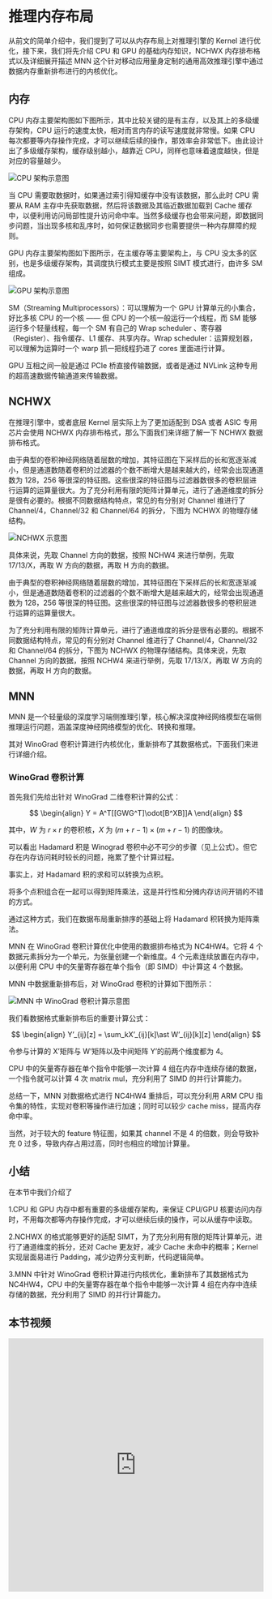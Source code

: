 <!--Copyright © ZOMI 适用于[License](https://github.com/chenzomi12/AISystem)版权许可-->

# 推理内存布局

从前文的简单介绍中，我们提到了可以从内存布局上对推理引擎的 Kernel 进行优化，接下来，我们将先介绍 CPU 和 GPU 的基础内存知识，NCHWX 内存排布格式以及详细展开描述 MNN 这个针对移动应用量身定制的通用高效推理引擎中通过数据内存重新排布进行的内核优化。

## 内存

CPU 内存主要架构图如下图所示，其中比较关键的是有主存，以及其上的多级缓存架构，CPU 运行的速度太快，相对而言内存的读写速度就非常慢。如果 CPU 每次都要等内存操作完成，才可以继续后续的操作，那效率会非常低下。由此设计出了多级缓存架构，缓存级别越小，越靠近 CPU，同样也意味着速度越快，但是对应的容量越少。

![CPU 架构示意图](images/06Memory01.png)

当 CPU 需要取数据时，如果通过索引得知缓存中没有该数据，那么此时 CPU 需要从 RAM 主存中先获取数据，然后将该数据及其临近数据加载到 Cache 缓存中，以便利用访问局部性提升访问命中率。当然多级缓存也会带来问题，即数据同步问题，当出现多核和乱序时，如何保证数据同步也需要提供一种内存屏障的规则。

GPU 内存主要架构图如下图所示，在主缓存等主要架构上，与 CPU 没太多的区别，也是多级缓存架构，其调度执行模式主要是按照 SIMT 模式进行，由许多 SM 组成。

![GPU 架构示意图](images/06Memory02.png)

SM（Streaming Multiprocessors）：可以理解为一个 GPU 计算单元的小集合，好比多核 CPU 的一个核 —— 但 CPU 的一个核一般运行一个线程，而 SM 能够运行多个轻量线程，每一个 SM 有自己的 Wrap scheduler 、寄存器（Register）、指令缓存、L1 缓存、共享内存。Wrap scheduler：运算规划器，可以理解为运算时一个 warp 抓一把线程扔进了 cores 里面进行计算。

GPU 互相之间一般是通过 PCIe 桥直接传输数据，或者是通过 NVLink 这种专用的超高速数据传输通道来传输数据。

## NCHWX

在推理引擎中，或者底层 Kernel 层实际上为了更加适配到 DSA 或者 ASIC 专用芯片会使用 NCHWX 内存排布格式，那么下面我们来详细了解一下 NCHWX 数据排布格式。

由于典型的卷积神经网络随着层数的增加，其特征图在下采样后的长和宽逐渐减小，但是通道数随着卷积的过滤器的个数不断增大是越来越大的，经常会出现通道数为 128，256 等很深的特征图。这些很深的特征图与过滤器数很多的卷积层进行运算的运算量很大。为了充分利用有限的矩阵计算单元，进行了通道维度的拆分是很有必要的。根据不同数据结构特点，常见的有分别对 Channel 维进行了 Channel/4，Channel/32 和 Channel/64 的拆分，下图为 NCHWX 的物理存储结构。

![NCHWX 示意图](images/06Memory03.png)

具体来说，先取 Channel 方向的数据，按照 NCHW4 来进行举例，先取 17/13/X，再取 W 方向的数据，再取 H 方向的数据。

由于典型的卷积神经网络随着层数的增加，其特征图在下采样后的长和宽逐渐减小，但是通道数随着卷积的过滤器的个数不断增大是越来越大的，经常会出现通道数为 128，256 等很深的特征图。这些很深的特征图与过滤器数很多的卷积层进行运算的运算量很大。

为了充分利用有限的矩阵计算单元，进行了通道维度的拆分是很有必要的。根据不同数据结构特点，常见的有分别对 Channel 维进行了 Channel/4，Channel/32 和 Channel/64 的拆分，下图为 NCHWX 的物理存储结构。具体来说，先取 Channel 方向的数据，按照 NCHW4 来进行举例，先取 17/13/X，再取 W 方向的数据，再取 H 方向的数据。

## MNN

MNN 是一个轻量级的深度学习端侧推理引擎，核心解决深度神经网络模型在端侧推理运行问题，涵盖深度神经网络模型的优化、转换和推理。

其对 WinoGrad 卷积计算进行内核优化，重新排布了其数据格式，下面我们来进行详细介绍。

### WinoGrad 卷积计算

首先我们先给出针对 WinoGrad 二维卷积计算的公式：

$$
\begin{align}
Y = A^T[[GWG^T]\odot[B^XB]]A
\end{align}
$$

其中，$W$ 为 $r \times r$ 的卷积核，$X$ 为 $(m + r -1) \times (m + r -1)$ 的图像块。

可以看出 Hadamard 积是 Winograd 卷积中必不可少的步骤（见上公式）。但它存在内存访问耗时较长的问题，拖累了整个计算过程。

事实上，对 Hadamard 积的求和可以转换为点积。

将多个点积组合在一起可以得到矩阵乘法，这是并行性和分摊内存访问开销的不错的方式。

通过这种方式，我们在数据布局重新排序的基础上将 Hadamard 积转换为矩阵乘法。

MNN 在 WinoGrad 卷积计算优化中使用的数据排布格式为 NC4HW4。它将 4 个数据元素拆分为一个单元，为张量创建一个新维度。4 个元素连续放置在内存中，以便利用 CPU 中的矢量寄存器在单个指令（即 SIMD）中计算这 4 个数据。

MNN 中数据重新排布后，对 WinoGrad 卷积的计算如下图所示：

![MNN 中 WinoGrad 卷积计算示意图](images/06Memory04.png)

我们看数据格式重新排布后的重要计算公式：

$$
\begin{align}
Y’_{ij}[z] = \sum_kX’_{ij}[k]\ast W’_{ij}[k][z]
\end{align}
$$

令参与计算的 X’矩阵与 W’矩阵以及中间矩阵 Y’的前两个维度都为 4。

CPU 中的矢量寄存器在单个指令中能够一次计算 4 组在内存中连续存储的数据，一个指令就可以计算 4 次 matrix mul，充分利用了 SIMD 的并行计算能力。

总结一下，MNN 对数据格式进行 NC4HW4 重排后，可以充分利用 ARM CPU 指令集的特性，实现对卷积等操作进行加速；同时可以较少 cache miss，提高内存命中率。

当然，对于较大的 feature 特征图，如果其 channel 不是 4 的倍数，则会导致补充 0 过多，导致内存占用过高，同时也相应的增加计算量。

## 小结

在本节中我们介绍了

1.CPU 和 GPU 内存中都有重要的多级缓存架构，来保证 CPU/GPU 核要访问内存时，不用每次都等内存操作完成，才可以继续后续的操作，可以从缓存中读取。

2.NCHWX 的格式能够更好的适配 SIMT，为了充分利用有限的矩阵计算单元，进行了通道维度的拆分，还对 Cache 更友好，减少 Cache 未命中的概率；Kernel 实现层面易进行 Padding，减少边界分支判断，代码逻辑简单。

3.MNN 中针对 WinoGrad 卷积计算进行内核优化，重新排布了其数据格式为 NC4HW4，CPU 中的矢量寄存器在单个指令中能够一次计算 4 组在内存中连续存储的数据，充分利用了 SIMD 的并行计算能力。

## 本节视频

<html>
<iframe src="https://player.bilibili.com/player.html?isOutside=true&aid=352822140&bvid=BV1eX4y1X7mL&cid=1034535797&p=1&as_wide=1&high_quality=1&danmaku=0&t=30&autoplay=0" width="100%" height="500" scrolling="no" border="0" frameborder="no" framespacing="0" allowfullscreen="true"> </iframe>
</html>

